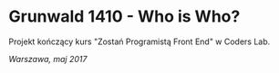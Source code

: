 # Grunwald 1410 - Who is Who?
Projekt kończący kurs "Zostań Programistą Front End" w Coders Lab.

_Warszawa, maj 2017_
